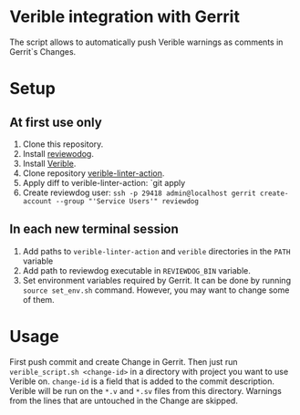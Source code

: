 # Verible integration with Gerrit

The script allows to automatically push Verible warnings as comments in Gerrit`s Changes.

# Setup
## At first use only
1. Clone this repository.
2. Install [reviewodog](https://github.com/reviewdog/reviewdog#installation).
3. Install [Verible](https://github.com/chipsalliance/verible/releases).
4. Clone repository [verible-linter-action](https://github.com/chipsalliance/verible-linter-action).
5. Apply diff to verible-linter-action:
`git apply <path to rdf_gen.diff>
6. Create reviewdog user:
`ssh -p 29418 admin@localhost gerrit create-account --group "'Service Users'" reviewdog`

## In each new terminal session
1. Add paths to `verible-linter-action` and `verible` directories in the `PATH` variable
2. Add path to reviewdog executable in `REVIEWDOG_BIN` variable.
3. Set environment variables required by Gerrit.
It can be done by running `source set_env.sh` command. However, you may want to change some of them.

# Usage
First push commit and create Change in Gerrit.
Then just run `verible_script.sh <change-id>` in a directory with project you want to use Verible on.
`change-id` is a field that is added to the commit description.\
Verible will be run on the `*.v` and `*.sv` files from this directory. Warnings from the lines that
are untouched in the Change are skipped.

